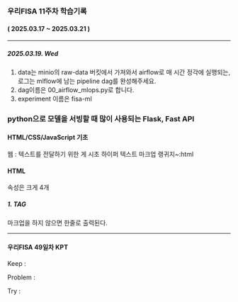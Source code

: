 ### 우리FISA 11주차 학습기록
#### ( 2025.03.17 ~ 2025.03.21 )
***
##### 2025.03.19. Wed

1. data는 minio의 raw-data 버킷에서 가져와서 airflow로 매 시간 정각에 실행되는, 로그는 mlflow에 남는 pipeline dag를 완성해주세요. 
2. dag이름은 00_airflow_mlops.py로 합니다.
3. experiment 이름은 fisa-ml

### python으로 모델을 서빙할 때 많이 사용되는 Flask, Fast API
#### HTML/CSS/JavaScript 기초
웹 : 텍스트를 전달하기 위한 게 시초
하이퍼 텍스트 마크업 랭귀지~:html

#### HTML
속성은 크게 4개
##### 1. TAG
마크업을 하지 않으면 한줄로 출력된다.


***
#### 우리FISA 49일차 KPT
Keep : 

Problem : 

Try : 
